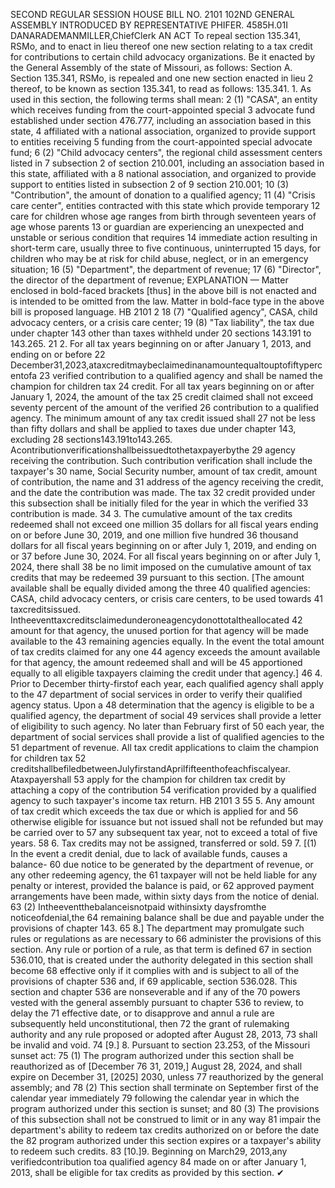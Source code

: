 SECOND REGULAR SESSION
HOUSE BILL NO. 2101
102ND GENERAL ASSEMBLY
INTRODUCED BY REPRESENTATIVE PHIFER.
4585H.01I DANARADEMANMILLER,ChiefClerk
AN ACT
To repeal section 135.341, RSMo, and to enact in lieu thereof one new section relating to a
tax credit for contributions to certain child advocacy organizations.
Be it enacted by the General Assembly of the state of Missouri, as follows:
Section A. Section 135.341, RSMo, is repealed and one new section enacted in lieu
2 thereof, to be known as section 135.341, to read as follows:
135.341. 1. As used in this section, the following terms shall mean:
2 (1) "CASA", an entity which receives funding from the court-appointed special
3 advocate fund established under section 476.777, including an association based in this state,
4 affiliated with a national association, organized to provide support to entities receiving
5 funding from the court-appointed special advocate fund;
6 (2) "Child advocacy centers", the regional child assessment centers listed in
7 subsection 2 of section 210.001, including an association based in this state, affiliated with a
8 national association, and organized to provide support to entities listed in subsection 2 of
9 section 210.001;
10 (3) "Contribution", the amount of donation to a qualified agency;
11 (4) "Crisis care center", entities contracted with this state which provide temporary
12 care for children whose age ranges from birth through seventeen years of age whose parents
13 or guardian are experiencing an unexpected and unstable or serious condition that requires
14 immediate action resulting in short-term care, usually three to five continuous, uninterrupted
15 days, for children who may be at risk for child abuse, neglect, or in an emergency situation;
16 (5) "Department", the department of revenue;
17 (6) "Director", the director of the department of revenue;
EXPLANATION — Matter enclosed in bold-faced brackets [thus] in the above bill is not enacted and is
intended to be omitted from the law. Matter in bold-face type in the above bill is proposed language.
HB 2101 2
18 (7) "Qualified agency", CASA, child advocacy centers, or a crisis care center;
19 (8) "Tax liability", the tax due under chapter 143 other than taxes withheld under
20 sections 143.191 to 143.265.
21 2. For all tax years beginning on or after January 1, 2013, and ending on or before
22 December31,2023,ataxcreditmaybeclaimedinanamountequaltouptofiftypercentofa
23 verified contribution to a qualified agency and shall be named the champion for children tax
24 credit. For all tax years beginning on or after January 1, 2024, the amount of the tax
25 credit claimed shall not exceed seventy percent of the amount of the verified
26 contribution to a qualified agency. The minimum amount of any tax credit issued shall
27 not be less than fifty dollars and shall be applied to taxes due under chapter 143, excluding
28 sections143.191to143.265. Acontributionverificationshallbeissuedtothetaxpayerbythe
29 agency receiving the contribution. Such contribution verification shall include the taxpayer's
30 name, Social Security number, amount of tax credit, amount of contribution, the name and
31 address of the agency receiving the credit, and the date the contribution was made. The tax
32 credit provided under this subsection shall be initially filed for the year in which the verified
33 contribution is made.
34 3. The cumulative amount of the tax credits redeemed shall not exceed one million
35 dollars for all fiscal years ending on or before June 30, 2019, and one million five hundred
36 thousand dollars for all fiscal years beginning on or after July 1, 2019, and ending on or
37 before June 30, 2024. For all fiscal years beginning on or after July 1, 2024, there shall
38 be no limit imposed on the cumulative amount of tax credits that may be redeemed
39 pursuant to this section. [The amount available shall be equally divided among the three
40 qualified agencies: CASA, child advocacy centers, or crisis care centers, to be used towards
41 taxcreditsissued. Intheeventtaxcreditsclaimedunderoneagencydonottotaltheallocated
42 amount for that agency, the unused portion for that agency will be made available to the
43 remaining agencies equally. In the event the total amount of tax credits claimed for any one
44 agency exceeds the amount available for that agency, the amount redeemed shall and will be
45 apportioned equally to all eligible taxpayers claiming the credit under that agency.]
46 4. Prior to December thirty-firstof each year, each qualified agency shall apply to the
47 department of social services in order to verify their qualified agency status. Upon a
48 determination that the agency is eligible to be a qualified agency, the department of social
49 services shall provide a letter of eligibility to such agency. No later than February first of
50 each year, the department of social services shall provide a list of qualified agencies to the
51 department of revenue. All tax credit applications to claim the champion for children tax
52 creditshallbefiledbetweenJulyfirstandAprilfifteenthofeachfiscalyear. Ataxpayershall
53 apply for the champion for children tax credit by attaching a copy of the contribution
54 verification provided by a qualified agency to such taxpayer's income tax return.
HB 2101 3
55 5. Any amount of tax credit which exceeds the tax due or which is applied for and
56 otherwise eligible for issuance but not issued shall not be refunded but may be carried over to
57 any subsequent tax year, not to exceed a total of five years.
58 6. Tax credits may not be assigned, transferred or sold.
59 7. [(1) In the event a credit denial, due to lack of available funds, causes a balance-
60 due notice to be generated by the department of revenue, or any other redeeming agency, the
61 taxpayer will not be held liable for any penalty or interest, provided the balance is paid, or
62 approved payment arrangements have been made, within sixty days from the notice of denial.
63 (2) Intheeventthebalanceisnotpaid withinsixty daysfromthe noticeofdenial,the
64 remaining balance shall be due and payable under the provisions of chapter 143.
65 8.] The department may promulgate such rules or regulations as are necessary to
66 administer the provisions of this section. Any rule or portion of a rule, as that term is defined
67 in section 536.010, that is created under the authority delegated in this section shall become
68 effective only if it complies with and is subject to all of the provisions of chapter 536 and, if
69 applicable, section 536.028. This section and chapter 536 are nonseverable and if any of the
70 powers vested with the general assembly pursuant to chapter 536 to review, to delay the
71 effective date, or to disapprove and annul a rule are subsequently held unconstitutional, then
72 the grant of rulemaking authority and any rule proposed or adopted after August 28, 2013,
73 shall be invalid and void.
74 [9.] 8. Pursuant to section 23.253, of the Missouri sunset act:
75 (1) The program authorized under this section shall be reauthorized as of [December
76 31, 2019,] August 28, 2024, and shall expire on December 31, [2025] 2030, unless
77 reauthorized by the general assembly; and
78 (2) This section shall terminate on September first of the calendar year immediately
79 following the calendar year in which the program authorized under this section is sunset; and
80 (3) The provisions of this subsection shall not be construed to limit or in any way
81 impair the department's ability to redeem tax credits authorized on or before the date the
82 program authorized under this section expires or a taxpayer's ability to redeem such credits.
83 [10.]9. Beginning on March29, 2013,any verifiedcontribution toa qualified agency
84 made on or after January 1, 2013, shall be eligible for tax credits as provided by this section.
✔